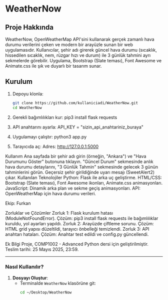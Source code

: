 # WeatherNow

## Proje Hakkında
WeatherNow, OpenWeatherMap API'sini kullanarak gerçek zamanlı hava durumu verilerini çeken ve modern bir arayüzle sunan bir web uygulamasıdır. Kullanıcılar, şehir adı girerek güncel hava durumu (sıcaklık, hissedilen sıcaklık, nem, rüzgar hızı ve durum) ile 3 günlük tahmini ayrı sekmelerde görebilir. Uygulama, Bootstrap (Slate teması), Font Awesome ve Animate.css ile şık ve duyarlı bir tasarım sunar.

## Kurulum

1. Depoyu klonla:
   ```bash
   git clone https://github.com/kullaniciadi/WeatherNow.git
   cd WeatherNow

2. Gerekli bağımlılıkları kur:
    pip3 install flask requests

3. API anahtarını ayarla:
    API_KEY = "sizin_api_anahtariniz_buraya"

4. Uygulamayı çalıştır:
    python3 app.py

5. Tarayıcıda aç:
    Adres: http://127.0.0.1:5000

Kullanım
    Ana sayfada bir şehir adı girin (örneğin, "Ankara") ve "Hava Durumunu Göster" butonuna tıklayın.
    "Güncel Durum" sekmesinde anlık hava durumu detaylarını, "3 Günlük Tahmin" sekmesinde gelecek 3 günün tahminlerini görün.
    Geçersiz şehir girildiğinde uyarı mesajı (SweetAlert2) çıkar.
Kullanılan Teknolojiler
    Python: Flask ile arka uç geliştirme.
    HTML/CSS: Bootstrap (Slate teması), Font Awesome ikonları, Animate.css animasyonları.
    JavaScript: Dinamik arka plan ve sekme geçiş animasyonları.
    API: OpenWeatherMap için hava durumu verileri.

Ekip:
    Furkan

Zorluklar ve Çözümler
    Zorluk 1: Flask kurulum hatası (ModuleNotFoundError).
        Çözüm: pip3 install flask requests ile bağımlılıklar kuruldu, yol ayarları yapıldı.
    Zorluk 2: Arayüzde çiftleme sorunu.
        Çözüm: HTML grid yapısı düzeltildi, tarayıcı önbelleği temizlendi.
    Zorluk 3: API anahtarı hataları.
        Çözüm: Anahtar test edildi ve config.py güncellendi.

Ek Bilgi
    Proje, COMP1002 - Advanced Python dersi için geliştirilmiştir.
    Teslim tarihi: 25 Mayıs 2025, 23:59.


---

### **Nasıl Kullanılır?**

1. **Dosyayı Oluştur**:
   - Terminalde `WeatherNow` klasörüne git:
     ```bash
     cd ~/Desktop/WeatherNow